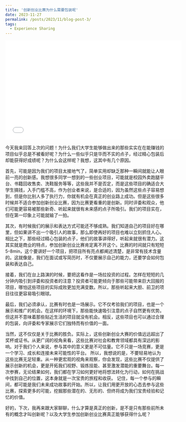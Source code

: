 ```yaml
---
title: '创新创业比赛为什么需要包装呢'
date: 2023-11-27
permalink: /posts/2023/11/blog-post-3/
tags:
  - Experience Sharing
---
```


<iframe src="//player.bilibili.com/player.html?aid=834851430&bvid=BV1Jg4y117FD&cid=1367725777&p=1" width="560" height="315" scrolling="no" border="0" frameborder="no" framespacing="0" allowfullscreen="true"> </iframe>

今天我来回答上次的问题！为什么我们大学生能够做出来的那些实实在在能赚钱的项目似乎总是不被看好呢？为什么一些似乎只是华而不实的点子，经过精心包装后却能获得好成绩呢？为什么会这样呢？我想，这其中有几个原因。

首先，可能是因为我们的项目太接地气了，简单实用却缺乏那种一瞬间就能让人眼前一亮的创新感。我想很多同学一想到的一些创业项目，可能就是校园外卖跑腿平台、书籍回收售卖、洗鞋服务等等，这些我并不是否定，而是这些项目的确适合大学生搞钱，入手门槛不高，作为创业者来说，是合适的，因为虽然这些点子容易想到，但是你比别人多了执行力，你就有机会在真正的创业路上成功。但是这些很多时候并不适合参加创新创业比赛，因为比赛更看重的是创新。同时评委和观众，他们可能更容易被那些新奇、听起来就很有未来感的点子所吸引。我们的项目实在，但在第一印象上可能就输了一拍。

其次，有时候我们的展示和表达方式可能还不够成熟。我们知道自己的项目好在哪里，但如果讲不出一个吸引人的故事，那么即使再好的项目也难以立刻抓住人心。相比之下，那些经过精心包装的点子，他们的故事讲得好，听起来就很有潜力。这其实就是商业的特点，参加创新创业比赛肯定离不开这个。比赛的时间就只有短短5-8min，这个要讲好一个项目，把项目所有亮点都阐述清楚，是非常有技术含量的。这就像是，我们在面试或写简历时，不仅要展示自己的能力，还要学会如何包装和表达自己。

接着，我们在台上路演的时候，要把这看作是一场拉投资的过程。怎样在短短的几分钟内吸引到评委和投资者的注意？投资者可能更倾向于那些可能带来巨大回报的项目，哪怕这些项目的实际成败更加充满变数。所以，那些听起来大胆、前卫的项目往往更容易吸引眼球。


最后，我们必须承认，比赛有时也是一场展示。它不仅考验我们的项目，也是一个展示和推广的机会。在这样的环境下，那些能快速吸引注意的点子自然更有优势。但这并不意味着那些贴近生活的项目就没有机会。相反，这些项目也可以通过合理的包装，向评委和专家展示它们独特而有价值的一面。


当然，这不仅仅是关于比赛的胜负。实际上，这些创新创业大赛的价值远远超出了奖杯或证书。从更广阔的视角来看，这些比赛对社会和教育领域都具有深远的影响。对于我们个人来说，参与其中的意义更是不可估量。它不只是一场竞赛，更是一个学习、成长和连接未来可能性的平台。
所以，我想说的是，不要轻易地认为这些比赛无足轻重。从一种更宏观的视角来观察，你会发现，这些比赛不仅提供了展示创新的机会，更是开拓我们视野、锻炼技能、甚至激发潜能的重要舞台。每一次参赛，无论结果如何，我们都在学习如何更好地将想法转化为行动，如何在挑战中找到自己的位置，这本身就是一次宝贵的旅程和收获。
记住，每一个参与的瞬间，都可能是我们未来成功故事的开始。所以，让我们用更开放的心态去参与这些比赛，探索更多的可能，挖掘那些潜在的、无形的、但终将成为我们宝贵经验和记忆的价值。


好的，下次，我再来跟大家聊聊，什么才算是真正的创新，是不是只有那些前所未有的概念才叫创新呢？以及大学生参加创新创业比赛真正能够获得什么呢？
